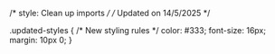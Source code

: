 /* style: Clean up imports */
/* Updated on 14/5/2025 */

.updated-styles {
  /* New styling rules */
  color: #333;
  font-size: 16px;
  margin: 10px 0;
}